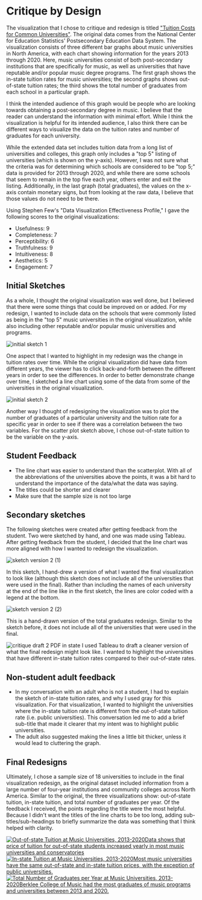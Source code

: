 # Critique by Design
The visualization that I chose to critique and redesign is titled ["Tuition Costs for Common Universities"](https://datausa.io/profile/cip/music?tuition-measure-tuition_costs=inStateMeasure#tuition_costs). The original data comes from the National Center for Education Statistics' Postsecondary Education Data System. The visualization consists of three different bar graphs about music universities in North America, with each chart showing information for the years 2013 through 2020. Here, music universities consist of both post-secondary institutions that are specifically for music, as well as universities that have reputable and/or popular music degree programs. The first graph shows the in-state tuition rates for music universities; the second graphs shows out-of-state tuition rates; the third shows the total number of graduates from each school in a particular graph.

I think the intended audience of this graph would be people who are looking towards obtaining a post-secondary degree in music. I believe that the reader can understand the information with minimal effort. While I think the visualization is helpful for its intended audience, I also think there can be different ways to visualize the data on the tuition rates and number of graduates for each university.

While the extended data set includes tuition data from a long list of universities and colleges, this graph only includes a "top 5" listing of universities (which is shown on the y-axis). However, I was not sure what the criteria was for determining which schools are considered to be "top 5;" data is provided for 2013 through 2020, and while there are some schools that seem to remain in the top five each year, others enter and exit the listing. Additionally, in the last graph (total graduates), the values on the x-axis contain monetary signs, but from looking at the raw data, I believe that those values do not need to be there.

Using Stephen Few's "Data Visualization Effectiveness Profile," I gave the following scores to the original visualizations:
- Usefulness: 9
- Completeness: 7
- Perceptibility: 6
- Truthfulness: 9
- Intuitiveness: 8
- Aesthetics: 5
- Engagement: 7

## Initial Sketches 
As a whole, I thought the original visualization was well done, but I believed that there were some things that could be improved on or added. For my redesign, I wanted to include data on the schools that were commonly listed as being in the "top 5" music universities in the original visualization, while also including other reputable and/or popular music universities and programs.

![initial sketch 1](https://user-images.githubusercontent.com/122955915/217414331-fc974ad7-f127-4616-bc82-c77ce424ebd3.jpg)

One aspect that I wanted to highlight in my redesign was the change in tuition rates over time. While the original visualization did have data from different years, the viewer has to click back-and-forth between the different years in order to see the differences. In order to better demonstrate change over time, I sketched a line chart using some of the data from some of the universities in the original visualization.

![initial sketch 2](https://user-images.githubusercontent.com/122955915/217414541-4bbdb2d4-5271-4f88-b88e-f003e32d7d5f.jpg)

Another way I thought of redesigning the visualization was to plot the number of graduates of a particular university and the tuition rate for a specific year in order to see if there was a correlation between the two variables. For the scatter plot sketch above, I chose out-of-state tuition to be the variable on the y-axis.

## Student Feedback 
- The line chart was easier to understand than the scatterplot. With all of the abbreviations of the universities above the points, it was a bit hard to understand the importance of the data/what the data was saying.
- The titles could be shorter and clearer
- Make sure that the sample size is not too large 

## Secondary sketches
The following sketches were created after getting feedback from the student. Two were sketched by hand, and one was made using Tableau. After getting feedback from the student, I decided that the line chart was more aligned with how I wanted to redesign the visualization.

![sketch version 2 (1)](https://user-images.githubusercontent.com/122955915/217416930-9943cf8e-d43c-4856-b000-e17c37e8929f.jpg)

In this sketch, I hand-drew a version of what I wanted the final visualization to look like (although this sketch does not include all of the universities that were used in the final). Rather than including the names of each university at the end of the line like in the first sketch, the lines are color coded with a legend at the bottom.

![sketch version 2 (2)](https://user-images.githubusercontent.com/122955915/217416961-d4754215-f520-4406-8503-629d0dc26d57.jpg)

This is a hand-drawn version of the total graduates redesign. Similar to the sketch before, it does not include all of the universities that were used in the final. 

![critique draft 2 PDF in state](https://user-images.githubusercontent.com/122955915/217416990-94a3f59d-0cac-47df-9821-9959acbce97a.jpg)
I used Tableau to draft a cleaner version of what the final redesign might look like. I wanted to highlight the universities that have different in-state tuition rates compared to their out-of-state rates.

## Non-student adult feedback
- In my conversation with an adult who is not a student, I had to explain the sketch of in-state tuition rates, and why I used gray for this visualization. For that visualization, I wanted to highlight the universities where the in-state tuition rate is different from the out-of-state tuition rate (i.e. public universities). This conversation led me to add a brief sub-title that made it clearer that my intent was to highlight public universities.
- The adult also suggested making the lines a little bit thicker, unless it would lead to cluttering the graph.

## Final Redesigns
Ultimately, I chose a sample size of 18 universities to include in the final visualization redesign, as the original dataset included information from a large number of four-year institutions and community colleges across North America. Similar to the original, the three visualizations show: out-of-state tuition, in-state tuition, and total number of graduates per year. Of the feedback I received, the points regarding the title were the most helpful. Because I didn't want the titles of the line charts to be too long, adding sub-titles/sub-headings to briefly summarize the data was something that I think helped with clarity. 
<div class='tableauPlaceholder' id='viz1675826681139' style='position: relative'><noscript><a href='#'><img alt='Out-of-state Tuition at Music Universities, 2013-2020Data shows that price of tuition for out-of-state students increased yearly in most music universities and conservatories ' src='https:&#47;&#47;public.tableau.com&#47;static&#47;images&#47;Re&#47;Redesignfinal-ish&#47;Out-of-state&#47;1_rss.png' style='border: none' /></a></noscript><object class='tableauViz'  style='display:none;'><param name='host_url' value='https%3A%2F%2Fpublic.tableau.com%2F' /> <param name='embed_code_version' value='3' /> <param name='site_root' value='' /><param name='name' value='Redesignfinal-ish&#47;Out-of-state' /><param name='tabs' value='no' /><param name='toolbar' value='yes' /><param name='static_image' value='https:&#47;&#47;public.tableau.com&#47;static&#47;images&#47;Re&#47;Redesignfinal-ish&#47;Out-of-state&#47;1.png' /> <param name='animate_transition' value='yes' /><param name='display_static_image' value='yes' /><param name='display_spinner' value='yes' /><param name='display_overlay' value='yes' /><param name='display_count' value='yes' /><param name='language' value='en-US' /><param name='filter' value='publish=yes' /></object></div> 
<script type='text/javascript'>                    
  var divElement = document.getElementById('viz1675826681139');                    
  var vizElement = divElement.getElementsByTagName('object')[0];                    
  vizElement.style.width='100%';vizElement.style.height=(divElement.offsetWidth*0.75)+'px';                    
  var scriptElement = document.createElement('script');                    
  scriptElement.src = 'https://public.tableau.com/javascripts/api/viz_v1.js';                    
  vizElement.parentNode.insertBefore(scriptElement, vizElement);                
</script>

<div class='tableauPlaceholder' id='viz1675826844518' style='position: relative'><noscript><a href='#'><img alt='In-state Tuition at Music Universities, 2013-2020Most music universities have the same out-of-state and in-state tuition prices, with the exception of public universities.  ' src='https:&#47;&#47;public.tableau.com&#47;static&#47;images&#47;Re&#47;Redesignfinal-ish&#47;In-state&#47;1_rss.png' style='border: none' /></a></noscript><object class='tableauViz'  style='display:none;'><param name='host_url' value='https%3A%2F%2Fpublic.tableau.com%2F' /> <param name='embed_code_version' value='3' /> <param name='site_root' value='' /><param name='name' value='Redesignfinal-ish&#47;In-state' /><param name='tabs' value='no' /><param name='toolbar' value='yes' /><param name='static_image' value='https:&#47;&#47;public.tableau.com&#47;static&#47;images&#47;Re&#47;Redesignfinal-ish&#47;In-state&#47;1.png' /> <param name='animate_transition' value='yes' /><param name='display_static_image' value='yes' /><param name='display_spinner' value='yes' /><param name='display_overlay' value='yes' /><param name='display_count' value='yes' /><param name='language' value='en-US' /><param name='filter' value='publish=yes' /></object></div>               
<script type='text/javascript'>                    
  var divElement = document.getElementById('viz1675826844518');                   
  var vizElement = divElement.getElementsByTagName('object')[0];                    
  vizElement.style.width='100%';vizElement.style.height=(divElement.offsetWidth*0.75)+'px';                    
  var scriptElement = document.createElement('script');                   
  scriptElement.src = 'https://public.tableau.com/javascripts/api/viz_v1.js';                    
  vizElement.parentNode.insertBefore(scriptElement, vizElement);                
</script>

<div class='tableauPlaceholder' id='viz1675827146462' style='position: relative'><noscript><a href='#'><img alt='Total Number of Graduates per Year at Music Universities, 2013-2020Berklee College of Music had the most graduates of music programs and universities between 2013 and 2020. ' src='https:&#47;&#47;public.tableau.com&#47;static&#47;images&#47;Re&#47;Redesignfinal-ish&#47;TotalGrad&#47;1_rss.png' style='border: none' /></a></noscript><object class='tableauViz'  style='display:none;'><param name='host_url' value='https%3A%2F%2Fpublic.tableau.com%2F' /> <param name='embed_code_version' value='3' /> <param name='site_root' value='' /><param name='name' value='Redesignfinal-ish&#47;TotalGrad' /><param name='tabs' value='no' /><param name='toolbar' value='yes' /><param name='static_image' value='https:&#47;&#47;public.tableau.com&#47;static&#47;images&#47;Re&#47;Redesignfinal-ish&#47;TotalGrad&#47;1.png' /> <param name='animate_transition' value='yes' /><param name='display_static_image' value='yes' /><param name='display_spinner' value='yes' /><param name='display_overlay' value='yes' /><param name='display_count' value='yes' /><param name='language' value='en-US' /></object></div>               
<script type='text/javascript'>                    
  var divElement = document.getElementById('viz1675827146462');                   
  var vizElement = divElement.getElementsByTagName('object')[0];                    
  vizElement.style.width='100%';vizElement.style.height=(divElement.offsetWidth*0.75)+'px';                   
  var scriptElement = document.createElement('script');                    
  scriptElement.src = 'https://public.tableau.com/javascripts/api/viz_v1.js';                    
  vizElement.parentNode.insertBefore(scriptElement, vizElement);                
</script>
